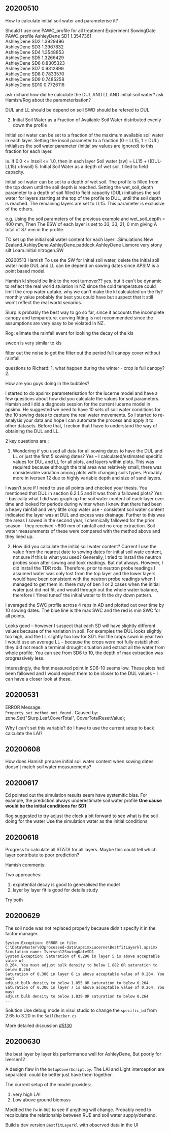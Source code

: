 ## 20200510
How to calculate initial soil water and parameterise it? 

Should I use one PAWC_profile for all treatment 
Experiment  SowingDate PAWC_profile
AshleyDene	SD1	1.3547361		
AshleyDene	SD2	1.3929496		
AshleyDene	SD3	1.3967832		
AshleyDene	SD4	1.3548853		
AshleyDene	SD5	1.3266429		
AshleyDene	SD6	0.8305323		
AshleyDene	SD7	0.9312899		
AshleyDene	SD8	0.7833570		
AshleyDene	SD9	0.7485258		
AshleyDene	SD10	0.7726116		

ask richard how did he calculate the DUL AND LL AND initial soil water? 
ask Hamish/Rog about the parameterisation? 


DUL and LL should be depend on soil 
SWD should be refered to DUL 


2. Initial Soil Water as a Fraction of Available Soil Water distributed evenly
down the profile

Initial soil water can be set to a fraction of the maximum available soil water
in each layer. Setting the insoil parameter to a fraction (0 = LL15, 1 = DUL)
initialises the soil water parameter (initial sw values are ignored) to this
fraction for each layer.

ie. If 0.0 <= Insoil <= 1.0, then
in each layer
Soil water (sw) = LL15 + ((DUL-LL15) x Insoil)
5. Initial Soil Water as a depth of wet soil, filled to field capacity.

Initial soil water can be set to a depth of wet soil. The profile is filled from
the top down until the soil depth is reached. Setting the wet_soil_depth
parameter to a depth of soil filled to field capacity (DUL) initialises the soil
water for layers starting at the top of the profile to DUL, until the soil depth
is reached. The remaining layers are set to LL15. This parameter is exclusive of
the others.

e.g. Using the soil parameters of the previous example and
wet_soil_depth = 400 mm,
Then
The ESW of each layer is set to 33, 33, 21, 0 mm giving
A total of 87 mm in the profile.

TO set up the initial soil water content for each layer:
.Simulations.New Zealand.AshleyDene.AshleyDene.paddock.AshleyDene Lismore very stony silt Loam.Initial nitrogen.SW 

20200513
Hamish
To use the SW for initial soil water, delete the initial soil water node 
DUL and LL can be depend on sowing dates since APSIM is a point based model. 

Hamish 
kl should be link to the root turnover?? 
yes. but it can't be dynamic to reflect the real world stuiation in NZ since the
cold temperature could limit the crop water uptake. why we can't make the kl
calculated on the fly? monthly value probably the best you could have but
suspect that it still won't reflect the real world senarios.

Slurp is probably the best way to go so far, since it accounts the incomplete
canopy and tempareture. curving fitting is not recommended since the assumptions
are very easy to be violated in NZ.


Rog:
elimate the rainfall event for looking the decay of the kls 

swcon is very similar to kls 

filter out the noise to get the 
filter out the period full canopy cover without rainfall 

questions to Richard: 
	1. what happen during the winter - crop is full canopy? 
	2. 


How are you guys doing in the bubbles? 

I started to do apsimx parameterisation for the lucerne model and have a few
questions about how did you calculate the values for soil parameters. Hamish and
I did a diagnosis session for the current lucerne model in apsimx. He suggested
we need to have 10 sets of soil water conditions for the 10 sowing dates to
capture the real water movements. So I started to re-analysis your data and hope
I can automate the process and apply it to other datasets. Before that, I reckon
that I have to understand the way of obtaining the DUL and LL.

2 key questions are :
1.	Wondering if you used all data for all sowing dates to have the DUL and LL or
just the first 5 sowing dates?
Yes – I calculated/estimated specific values for DUL and LL for all plots, and
layers within plots. This was required because although the trial area was
relatively small, there was considerable variation among plots with changing
soils types. Probably more in Iversen 12 due to highly variable depth and size
of sand layers.

I wasn’t sure if I need to use all points and checked your thesis. You mentioned
that DUL in section 6.2.1.5 and it was from a fallowed plots?
Yes – basically what I did was graph up the soil water content of each layer
over time and looked for periods during winter when I knew that there had been a
heavy rainfall and very little crop water use - consistent soil water content
indicated the layer was at DUL and excess was drainage. Further to this was the
areas I sowed in the second year, I chemically fallowed for the prior season –
they received ~600 mm of rainfall and no crop extraction. Soil water
measurements of these were compared with the method above and they lined up.

2.	How did you calculate the initial soil water content? 
Current I use the value from the nearest date to sowing dates for initial soil
wate content, not sure if this is what you used?
Generally, I tried to install the neutron probes soon after sowing and took
readings. But not always. However, I did install the TDR rods. Therefore, prior
to neutron probe readings I assumed water was only lost from the top layer and
the lower layers would have been consistent with the neutron probe readings when
I managed to get them in. there may of ben 1 or 2 cases when the initial water
just did not fit, and would through out the whole water balance, therefore I
‘fined tuned’ the initial water to fit the dry down pattern.


I averaged the SWC profile across 4 reps in AD and plotted out over time by 10
sowing dates. The blue line is the max SWC and the red is min SWC for all
points.

Looks good – however I suspect that each SD will have slightly different values
because of the variation in soil. For examples the DUL looks slightly too high,
and the LL slightly too low for SD1. For the crops sown in year two I would use
an average LL – because the crops were not fully established they did not reach
a terminal drought situation and extract all the water from whole profile. You
can see from SD6 to 10, the depth of max extraction was progressively less.

Interestingly, the first measured point in SD6-10 seems low. These plots had
been fallowed and I would expect them to be closer to the DUL values – I can
have a closer look at these.


## 20200531
ERROR Message:   
`Property set method not found.`
Caused by:   
 zone.Set("Slurp.Leaf.CoverTotal", CoverTotalResetValue); 

Why I can't set this variable? do I have to use the current setup to back
calculate the LAI?

## 20200608
How does Hamish prepare initial soil water content when sowing dates doesn't
match soil water measurements?


## 20200617

Ed pointed out the simulation results seem have systemitic bias.
For example, the prediction always underestimate soil water profile 
**One cause would be the initial conditions for SD1**

Rog suggested to try adjust the clock a bit forward to see what is the soil
doing for the water
Use the simulation water as the initial conditions 

## 20200618

Progress to calculate all STATS for all layers. 
Maybe this could tell which layer contribute to poor prediction? 

Hamish comments:

Two approaches: 
1. expotential decay is good to generalised the model 
2. layer by layer fit is good for details study 

Try both 


## 20200629 

The soil node was not replaced properly because didn't specify it in the factor manager. 
```
System.Exception: ERROR in file:
C:\Data\Master\03processed-data\apsimxLucerne\BestfitLayerkl.apsimx
Simulation name: Iversen12SowingDateSD1
System.Exception: Saturation of 0.290 in layer 5 is above acceptable value of
0.264. You must adjust bulk density to below 1.882 OR saturation to below 0.264
Saturation of 0.300 in layer 6 is above acceptable value of 0.264. You must
adjust bulk density to below 1.855 OR saturation to below 0.264
Saturation of 0.306 in layer 7 is above acceptable value of 0.264. You must
adjust bulk density to below 1.839 OR saturation to below 0.264
...
```

Solution 
Use debug mode in visul studio to change the `specific_bd` from 2.65 to 3.20 in
the `SoilChecker.cs`

More detailed discussion [#5130](https://github.com/APSIMInitiative/ApsimX/issues/5130)

## 20200630

the best layer by layer kls performance well for AshleyDene, 
But poorly for Iversen12

A design flaw in the `SetupCoverScript.py`. The LAI and Light interception are
separated. could be better just have them together.

The current setup of the model provides:  
1. very high LAI 
2. Low above ground biomass 


Modified the `Fw` in `RUE` to see if anything will change. 
Probably need to recalculate the relationship between RUE and soil water supply/demand. 


Build a dev version `BestfitLayerkl` with observed data in the UI


